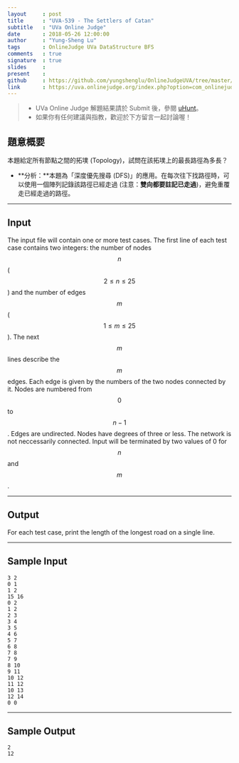 ```yaml
---
layout     : post
title      : "UVA-539 - The Settlers of Catan"
subtitle   : "UVa Online Judge"
date       : 2018-05-26 12:00:00
author     : "Yung-Sheng Lu"
tags       : OnlineJudge UVa DataStructure BFS
comments   : true
signature  : true
slides     : 
present    :
github     : https://github.com/yungshenglu/OnlineJudgeUVA/tree/master/UVA-539
link       : https://uva.onlinejudge.org/index.php?option=com_onlinejudge&Itemid=8&page=show_problem&problem=480
---
```


> * UVa Online Judge 解題結果請於 Submit 後，參閱 [uHunt](https://uhunt.onlinejudge.org/)。
> * 如果你有任何建議與指教，歡迎於下方留言一起討論喔！

## 題意概要

本題給定所有節點之間的拓墣 (Topology)，試問在該拓墣上的最長路徑為多長？
* **分析：**本題為「深度優先搜尋 (DFS)」的應用。在每次往下找路徑時，可以使用一個陣列記錄該路徑已經走過 (注意：**雙向都要註記已走過**)，避免重覆走已經走過的路徑。

---
## Input

The input file will contain one or more test cases. The first line of each test case contains two integers: the number of nodes $$n$$ ($$2 \le n \le 25$$) and the number of edges $$m$$ ($$1 \le m \le 25$$). The next $$m$$ lines describe the $$m$$ edges. Each edge is given by the numbers of the two nodes connected by it. Nodes are numbered from $$0$$ to $$n − 1$$. Edges are undirected. Nodes have degrees of three or less. The network is not neccessarily connected. Input will be terminated by two values of 0 for $$n$$ and $$m$$.

---
## Output

For each test case, print the length of the longest road on a single line.

---
## Sample Input

```
3 2
0 1
1 2
15 16
0 2
1 2
2 3
3 4
3 5
4 6
5 7
6 8
7 8
7 9
8 10
9 11
10 12
11 12
10 13
12 14
0 0
```

---
## Sample Output

```
2
12
```